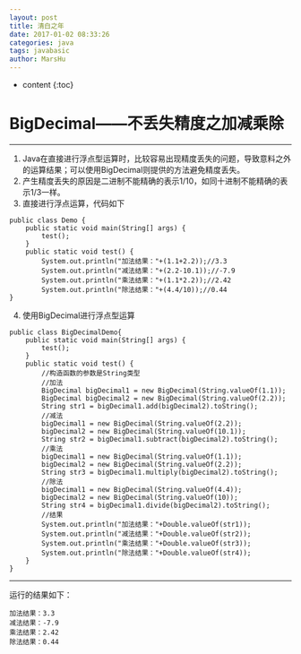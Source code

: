 ```yaml
---
layout: post
title: 清白之年
date: 2017-01-02 08:33:26
categories: java
tags: javabasic
author: MarsHu
---
```


* content
{:toc}

# BigDecimal——不丢失精度之加减乘除 #

----------

1. Java在直接进行浮点型运算时，比较容易出现精度丢失的问题，导致意料之外的运算结果；可以使用BigDecimal则提供的方法避免精度丢失。
2. 产生精度丢失的原因是二进制不能精确的表示1/10，如同十进制不能精确的表示1/3一样。
3. 直接进行浮点运算，代码如下
```
public class Demo {
	public static void main(String[] args) {
		test();
	}
	public static void test() {
		System.out.println("加法结果："+(1.1+2.2));//3.3
		System.out.println("减法结果："+(2.2-10.1));//-7.9
		System.out.println("乘法结果："+(1.1*2.2));//2.42
		System.out.println("除法结果："+(4.4/10));//0.44
}
```




4. 使用BigDecimal进行浮点型运算
```
public class BigDecimalDemo{
	public static void main(String[] args) {
		test();
	}
	public static void test() {
		//构造函数的参数是String类型
		//加法
		BigDecimal bigDecimal1 = new BigDecimal(String.valueOf(1.1));
		BigDecimal bigDecimal2 = new BigDecimal(String.valueOf(2.2));
		String str1 = bigDecimal1.add(bigDecimal2).toString();
		//减法
		bigDecimal1 = new BigDecimal(String.valueOf(2.2));
		bigDecimal2 = new BigDecimal(String.valueOf(10.1));
		String str2 = bigDecimal1.subtract(bigDecimal2).toString();
		//乘法
		bigDecimal1 = new BigDecimal(String.valueOf(1.1));
		bigDecimal2 = new BigDecimal(String.valueOf(2.2));
		String str3 = bigDecimal1.multiply(bigDecimal2).toString();
		//除法
		bigDecimal1 = new BigDecimal(String.valueOf(4.4));
		bigDecimal2 = new BigDecimal(String.valueOf(10));
		String str4 = bigDecimal1.divide(bigDecimal2).toString();
		//结果
		System.out.println("加法结果："+Double.valueOf(str1));
		System.out.println("减法结果："+Double.valueOf(str2));
		System.out.println("乘法结果："+Double.valueOf(str3));
		System.out.println("除法结果："+Double.valueOf(str4));
	}
}
```

----------
运行的结果如下：
```
加法结果：3.3
减法结果：-7.9
乘法结果：2.42
除法结果：0.44
```